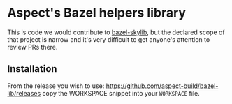 # Aspect's Bazel helpers library

This is code we would contribute to
[bazel-skylib](https://github.com/bazelbuild/bazel-skylib), but the declared
scope of that project is narrow and it's very difficult to get anyone's
attention to review PRs there.

## Installation

From the release you wish to use:
<https://github.com/aspect-build/bazel-lib/releases>
copy the WORKSPACE snippet into your `WORKSPACE` file.
